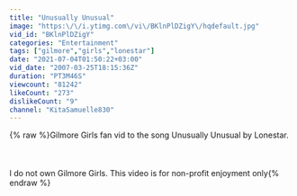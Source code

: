 ```yaml
---
title: "Unusually Unusual"
image: "https:\/\/i.ytimg.com\/vi\/BKlnPlDZigY\/hqdefault.jpg"
vid_id: "BKlnPlDZigY"
categories: "Entertainment"
tags: ["gilmore","girls","lonestar"]
date: "2021-07-04T01:50:22+03:00"
vid_date: "2007-03-25T18:15:36Z"
duration: "PT3M46S"
viewcount: "81242"
likeCount: "273"
dislikeCount: "9"
channel: "KitaSamuelle830"
---
```

{% raw %}Gilmore Girls fan vid to the song Unusually Unusual by Lonestar.<br /><br /><br /><br /> I do not own Gilmore Girls. This video is for non-profit enjoyment only{% endraw %}
